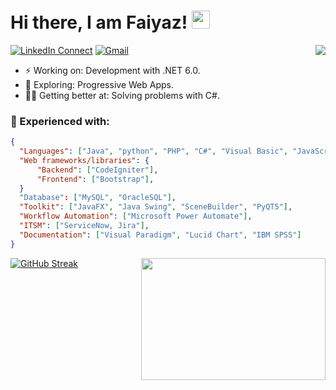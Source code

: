 # Hi there, I am Faiyaz! <a target="_blank" rel="noopener noreferrer" href="https://github.com/TheDudeThatCode/TheDudeThatCode/blob/master/Assets/Hi.gif"><img src="https://github.com/TheDudeThatCode/TheDudeThatCode/raw/master/Assets/Hi.gif" width="29px" style="max-width: 100%;"></a>

[![LinkedIn Connect](https://img.shields.io/badge/%20-Connect-black?color=222244&labelColor=000000&logo=linkedin&logoColor=f5f7fe)](https://www.linkedin.com/in/faiyazkhan180720/)
[![Gmail](https://img.shields.io/badge/%20-Send%20Mail-black?color=222244&labelColor=000000&logo=gmail&logoColor=f5f7fe)](mailto:faiyazkhanwif@gmail.com?subject=From%20GitHub&&body=Hi,%20there.%20Found%20you%20on%20GitHub!%20Let's%20talk%20about...)<img align="right" src="https://github-readme-stats-updated-faiyazkhanwif.vercel.app/api?username=faiyazkhanwif&&show_icons=true&hide=stars,issues&hide_border=true&hide_rank=true&count_private=true&title_color=black&icon_color=black&text_color=F5F5F5&bg_color=000000">
- ⚡ Working on: Development with .NET 6.0.
- 🔭 Exploring: Progressive Web Apps. 
- 🐱‍🏍 Getting better at: Solving problems with C#. 

### 🌱 Experienced with:
```json
{
  "Languages": ["Java", "python", "PHP", "C#", "Visual Basic", "JavaScript"],
  "Web frameworks/libraries": {
      "Backend": ["CodeIgniter"],
      "Frontend": ["Bootstrap"],
  }
  "Database": ["MySQL", "OracleSQL"],
  "Toolkit": ["JavaFX", "Java Swing", "SceneBuilder", "PyQT5"],
  "Workflow Automation": ["Microsoft Power Automate"],
  "ITSM": ["ServiceNow, Jira"],
  "Documentation": ["Visual Paradigm", "Lucid Chart", "IBM SPSS"]
} 
```
[![GitHub Streak](https://github-readme-streak-stats.herokuapp.com/?user=faiyazkhanwif&theme=github-dark-blue)](https://git.io/streak-stats)
<img align="right" src="https://i.pinimg.com/originals/8b/35/fe/8b35fef55fba1a201c9c7a11d3ec3d64.gif" width="295" height="195"/>

